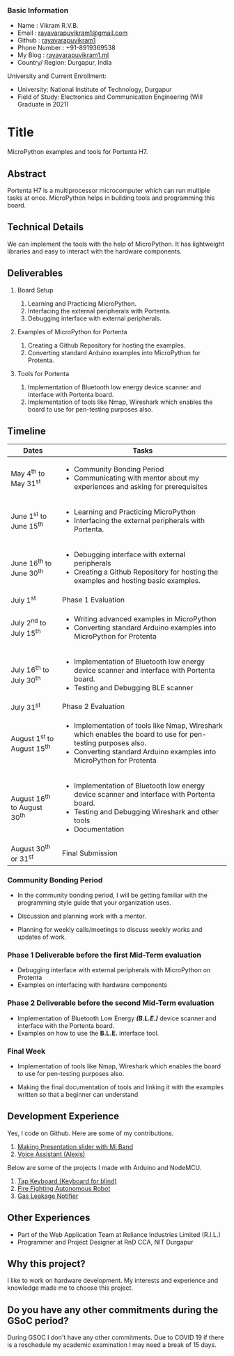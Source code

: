 ### Basic Information  

- Name    : Vikram R.V.B.  
- Email   : rayavarapuvikram1@gmail.com  
- Github  : [rayavarapuvikram1](https://github.com/rayavarapuvikram1/)  
- Phone Number : +91-8919369538  
- My Blog : [rayavarapuvikram1.ml](rayavarapuvikram1.ml)
- Country/ Region: Durgapur, India

University and Current Enrollment:

- University: National Institute of Technology, Durgapur  
- Field of Study: Electronics and Communication Engineering (Will Graduate in 2021)

# Title

MicroPython examples and tools for Portenta H7.

## Abstract

Portenta H7 is a multiprocessor microcomputer which can run multiple tasks at once. MicroPython helps in building tools and programming this board.

## Technical Details

We can implement the tools with the help of MicroPython. It has lightweight libraries and easy to interact with the hardware components.

## Deliverables

1. Board Setup
    1. Learning and Practicing MicroPython.
    2. Interfacing the external peripherals with Portenta.
    3. Debugging interface with external peripherals.

2. Examples of MicroPython for Portenta
    1. Creating a Github Repository for hosting the examples.
    2. Converting standard Arduino examples into MicroPython for Protenta.

3. Tools for Portenta
    1. Implementation of Bluetooth low energy device scanner and interface with Portenta board.
    2. Implementation of tools like Nmap, Wireshark which enables the board to use for pen-testing purposes also.

## Timeline

Dates  | Tasks
------------- | -------------
May 4<sup>th</sup> to May 31<sup>st</sup> | <ul><li>Community Bonding Period</li><li>Communicating with mentor about my experiences and asking for prerequisites</li></ul>
June 1<sup>st</sup> to June 15<sup>th</sup> | <ul><li>Learning and Practicing MicroPython</li><li>Interfacing the external peripherals with Portenta.</li></ul>
June 16<sup>th</sup> to June 30<sup>th</sup> | <ul><li>Debugging interface with external peripherals</li><li>Creating a Github Repository for hosting the examples and hosting basic examples.
July 1<sup>st</sup>| Phase 1 Evaluation
July 2<sup>nd</sup> to July 15<sup>th</sup> | <ul><li>Writing advanced examples in MicroPython</li><li>Converting standard Arduino examples into MicroPython for Protenta</li><ul>
July 16<sup>th</sup> to July 30<sup>th</sup> | <ul><li>Implementation of Bluetooth low energy device scanner and interface with Portenta board.</li><li>Testing and Debugging BLE scanner</li></ul>
July 31<sup>st</sup>|Phase 2 Evaluation
August 1<sup>st</sup> to August 15<sup>th</sup> | <ul><li>Implementation of tools like Nmap, Wireshark which enables the board to use for pen-testing purposes also.</li><li>Converting standard Arduino examples into MicroPython for Protenta</li><ul>
August 16<sup>th</sup> to August 30<sup>th</sup> | <ul><li>Implementation of Bluetooth low energy device scanner and interface with Portenta board.</li><li>Testing and Debugging Wireshark and other tools</li><li>Documentation</li></ul>
August 30<sup>th</sup> or 31<sup>st</sup>|Final Submission

### **Community Bonding Period**

- In the community bonding period, I will be getting familiar with the programming style guide that your organization uses.

- Discussion and planning work with a mentor.

- Planning for weekly calls/meetings to discuss weekly works and updates of work.

### **Phase 1**  Deliverable before the first Mid-Term evaluation

- Debugging interface with external peripherals with MicroPython on Protenta
- Examples on interfacing with hardware components

### **Phase 2**  Deliverable before the second Mid-Term evaluation

- Implementation of Bluetooth Low Energy **_(B.L.E.)_** device scanner and interface with the Portenta board.
- Examples on how to use the **B.L.E.** interface tool.

### **Final Week**

- Implementation of tools like Nmap, Wireshark which enables the board to use for pen-testing purposes also.

- Making the final documentation of tools and linking it with the examples written so that a beginner can understand

## Development Experience

Yes, I code on Github. Here are some of my contributions.  

 1. [Making Presentation slider with Mi Band](https://github.com/rayavarapuvikram1/Miband3-1/commit/9752aab31ae7379fe1515b72af1860d010716a13)  
 2. [Voice Assistant (Alexis)](https://github.com/bradtraversy/alexis_speech_assistant/commit/2159d2df1cbcce150677be57100cbca98d1b6d12)  

 Below are some of the projects I made with Arduino and NodeMCU.  

  1. [Tap Keyboard (Keyboard for blind)](https://drive.google.com/file/d/13e-IX5ErIRb9sRcOonFVntmrxVZ5qDYv/view?usp=sharing)  
  2. [Fire Fighting Autonomous Robot](https://drive.google.com/file/d/16H3c1UY3iBCBvnctD2NLImd7hDonkyq5/view?usp=sharing)  
  3. [Gas Leakage Notifier](https://docs.google.com/document/d/1yNtJEO9Q2LYhmnzOzFDhArYrKwWO-vtbnxSet6SRC38/edit?usp=sharing)  

## Other Experiences

- Part of the Web Application Team at Reliance Industries Limited (R.I.L.)  
- Programmer and Project Designer at RnD CCA, NIT Durgapur

## Why this project?

I like to work on hardware development. My interests and experience and knowledge made me to choose this project.

## Do you have any other commitments during the GSoC period?

During GSOC I don't have any other commitments. Due to COVID 19 if there is a reschedule my academic examination I may need a break of 15 days.
